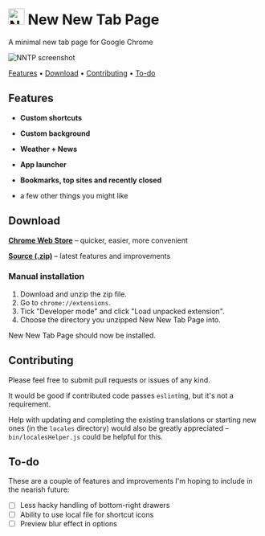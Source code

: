 # <img src="https://i.imgur.com/OHA0imv.png" alt="NNTP icon" width="32" /> New New Tab Page

A minimal new tab page for Google Chrome

![NNTP screenshot](https://i.imgur.com/79L4EEW.png)

[Features](#features) • [Download](#download) • [Contributing](#contributing) • [To-do](#to-do)

## Features

+ **Custom shortcuts**

+ **Custom background**

+ **Weather + News**

+ **App launcher**

+ **Bookmarks, top sites and recently closed**

+ a few other things you might like

## Download

[**Chrome Web Store**](https://chrome.google.com/webstore/detail/new-new-tab-page/nndegnhfodohkemfnmalamgebofbgjcc) – quicker, easier, more convenient

[**Source (.zip)**](https://github.com/z-------------/New-New-Tab-Page/archive/master.zip) – latest features and improvements

### Manual installation

1. Download and unzip the zip file.
2. Go to `chrome://extensions`.
3. Tick "Developer mode" and click "Load unpacked extension".
4. Choose the directory you unzipped New New Tab Page into.

New New Tab Page should now be installed.

## Contributing

Please feel free to submit pull requests or issues of any kind.

It would be good if contributed code passes `eslint`ing, but it's not a requirement.

Help with updating and completing the existing translations or starting new ones (in the `locales` directory) would also be greatly appreciated – `bin/localesHelper.js` could be helpful for this.

## To-do

These are a couple of features and improvements I'm hoping to include in the nearish future:

* [ ] Less hacky handling of bottom-right drawers
* [ ] Ability to use local file for shortcut icons
* [ ] Preview blur effect in options
